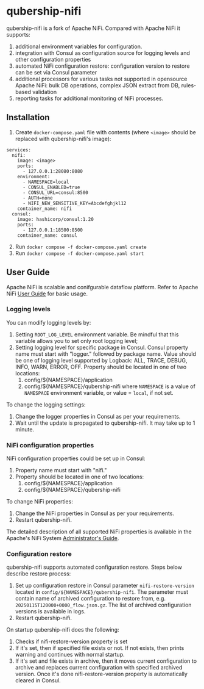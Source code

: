 # qubership-nifi

qubership-nifi is a fork of Apache NiFi.
Compared with Apache NiFi it supports:
1. additional environment variables for configuration.
2. integration with Consul as configuration source for logging levels and other configuration properties
3. automated NiFi configuration restore: configuration version to restore can be set via Consul parameter
4. additional processors for various tasks not supported in opensource Apache NiFi: bulk DB operations, complex JSON extract from DB, rules-based validation
5. reporting tasks for additional monitoring of NiFi processes.

## Installation

1. Create `docker-compose.yaml` file with contents (where `<image>` should be replaced with qubership-nifi's image):
```
services:
  nifi:
    image: <image>
    ports:
      - 127.0.0.1:28080:8080
    environment:
      - NAMESPACE=local
      - CONSUL_ENABLED=true
      - CONSUL_URL=consul:8500
      - AUTH=none
      - NIFI_NEW_SENSITIVE_KEY=Abcdefghjkl12
    container_name: nifi
  consul:
    image: hashicorp/consul:1.20
    ports:
      - 127.0.0.1:18500:8500
    container_name: consul
```
2. Run `docker compose -f docker-compose.yaml create`
3. Run `docker compose -f docker-compose.yaml start`

## User Guide

Apache NiFi is scalable and conifgurable dataflow platform. Refer to Apache NiFi [User Guide](https://nifi.apache.org/docs/nifi-docs/html/user-guide.html) for basic usage.

### Logging levels

You can modify logging levels by:
1. Setting `ROOT_LOG_LEVEL` environment variable. Be mindful that this variable allows you to set only root logging level;
2. Setting logging level for specific package in Consul. Consul property name must start with "logger." followed by package name. Value should be one of logging level supported by Logback: ALL, TRACE, DEBUG, INFO, WARN, ERROR, OFF. Property should be located in one of two locations:
    1. config/${NAMESPACE}/application
    2. config/${NAMESPACE}/qubership-nifi
where `NAMESPACE` is a value of `NAMESPACE` environment variable, or value = `local`, if not set.

To change the logging settings:
1. Change the logger properties in Consul as per your requirements.
2. Wait until the update is propagated to qubership-nifi. It may take up to 1 minute.

### NiFi configuration properties

NiFi configuration properties could be set up in Consul:
1. Property name must start with "nifi."
2. Property should be located in one of two locations:
    1. config/${NAMESPACE}/application
    2. config/${NAMESPACE}/qubership-nifi

To change NiFi properties:
1. Change the NiFi properties in Consul as per your requirements.
2. Restart qubership-nifi.

The detailed description of all supported NiFi properties is available in the Apache's NiFi System [Administrator's Guide](https://nifi.apache.org/docs/nifi-docs/html/administration-guide.html).

### Configuration restore

qubership-nifi supports automated configuration restore. Steps below describe restore process:
1. Set up configuration restore in Consul parameter `nifi-restore-version` located in `config/${NAMESPACE}/qubership-nifi`. The parameter must contain name of archived configuration to restore from, e.g. `20250115T120000+0000_flow.json.gz`. The list of archived configuration versions is available in logs.
2. Restart qubership-nifi.

On startup qubership-nifi does the following:
1. Checks if nifi-restore-version property is set
2. If it's set, then if specified file exists or not. If not exists, then prints warning and continues with normal startup.
3. If it's set and file exists in archive, then it moves current configuration to archive and replaces current configuration with specified archived version. Once it's done nifi-restore-version property is automatically cleared in Consul.
